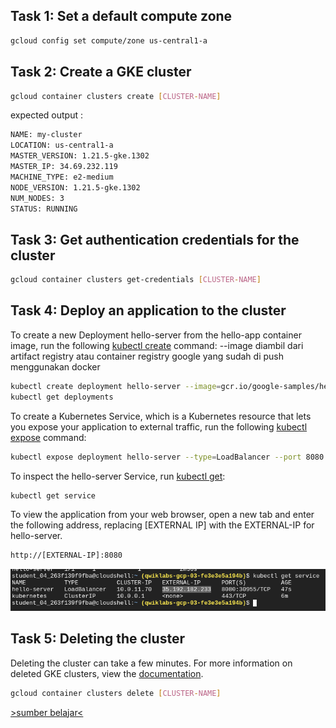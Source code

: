 ## Task 1: Set a default compute zone
```bash
gcloud config set compute/zone us-central1-a
```
## Task 2: Create a GKE cluster
```bash
gcloud container clusters create [CLUSTER-NAME]
```
expected output :
```bash
NAME: my-cluster
LOCATION: us-central1-a
MASTER_VERSION: 1.21.5-gke.1302
MASTER_IP: 34.69.232.119
MACHINE_TYPE: e2-medium
NODE_VERSION: 1.21.5-gke.1302
NUM_NODES: 3
STATUS: RUNNING
```
## Task 3: Get authentication credentials for the cluster
```bash
gcloud container clusters get-credentials [CLUSTER-NAME]
```
## Task 4: Deploy an application to the cluster
To create a new Deployment hello-server from the hello-app container image, run the following [kubectl create](https://kubernetes.io/docs/reference/generated/kubectl/kubectl-commands#create) command:
--image diambil dari artifact registry atau container registry google yang sudah di push menggunakan docker
```bash
kubectl create deployment hello-server --image=gcr.io/google-samples/hello-app:1.0
kubectl get deployments
```
To create a Kubernetes Service, which is a Kubernetes resource that lets you expose your application to external traffic, run the following [kubectl expose](https://kubernetes.io/docs/reference/generated/kubectl/kubectl-commands#expose) command:
```bash
kubectl expose deployment hello-server --type=LoadBalancer --port 8080
```
To inspect the hello-server Service, run [kubectl get](https://kubernetes.io/docs/reference/generated/kubectl/kubectl-commands#get):
```bash
kubectl get service
```
To view the application from your web browser, open a new tab and enter the following address, replacing [EXTERNAL IP] with the EXTERNAL-IP for hello-server.

```bash
http://[EXTERNAL-IP]:8080
```
![](./external-ip.png)
## Task 5: Deleting the cluster
Deleting the cluster can take a few minutes. For more information on deleted GKE clusters, view the [documentation](https://cloud.google.com/kubernetes-engine/docs/how-to/deleting-a-cluster).

```bash
gcloud container clusters delete [CLUSTER-NAME]
```
[>sumber belajar<](https://www.cloudskillsboost.google/focuses/878?parent=catalog)